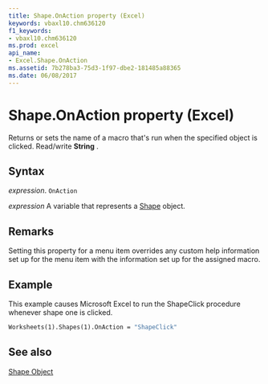 ```yaml
---
title: Shape.OnAction property (Excel)
keywords: vbaxl10.chm636120
f1_keywords:
- vbaxl10.chm636120
ms.prod: excel
api_name:
- Excel.Shape.OnAction
ms.assetid: 7b278ba3-75d3-1f97-dbe2-181485a88365
ms.date: 06/08/2017
---
```



# Shape.OnAction property (Excel)

Returns or sets the name of a macro that's run when the specified object is clicked. Read/write  **String** .


## Syntax

 _expression_. `OnAction`

 _expression_ A variable that represents a [Shape](./Excel.Shape.md) object.


## Remarks

Setting this property for a menu item overrides any custom help information set up for the menu item with the information set up for the assigned macro.


## Example

This example causes Microsoft Excel to run the ShapeClick procedure whenever shape one is clicked.


```vb
Worksheets(1).Shapes(1).OnAction = "ShapeClick"
```


## See also


[Shape Object](Excel.Shape.md)

